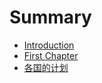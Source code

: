 # Summary

* [Introduction](README.md)
* [First Chapter](chapter1.md)
* [各国的计划](ge_guo_de_ji_hua.md)

